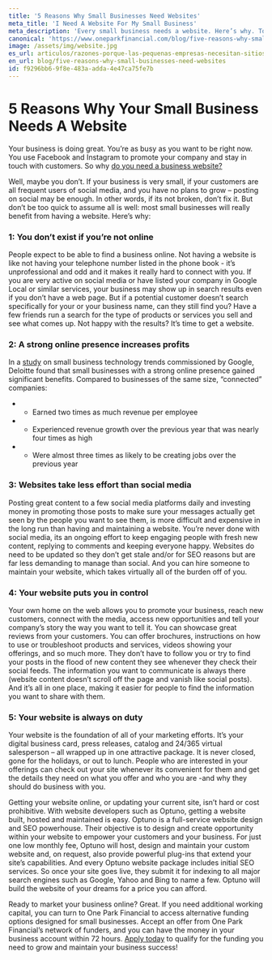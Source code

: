 ```yaml
---
title: '5 Reasons Why Small Businesses Need Websites'
meta_title: 'I Need A Website For My Small Business'
meta_description: 'Every small business needs a website. Here’s why. To pay for your website, try quick alternative funding with One Park Financial.'
canonical: 'https://www.oneparkfinancial.com/blog/five-reasons-why-small-businesses-need-websites'
image: /assets/img/website.jpg
es_url: articulos/razones-porque-las-pequenas-empresas-necesitan-sitios-web
en_url: blog/five-reasons-why-small-businesses-need-websites
id: f9296bb6-9f8e-483a-adda-4e47ca75fe7b
---
```

# 5 Reasons Why Your Small Business Needs A Website 
Your business is doing great. You’re as busy as you want to be right now. You use Facebook and Instagram to promote your company and stay in touch with customers. So why [do you need a business website?]( https://cf.optuno.com/opt15-opf?utm_source=partner&utm_medium=opf&utm_campaign=oneparkfinancial&utm_content=fivereasonswhyyouneedawebsite) 

Well, maybe you don’t. If your business is very small, if your customers are all frequent users of social media, and you have no plans to grow – posting on social may be enough. In other words, if its not broken, don’t fix it. But don’t be too quick to assume all is well:  most small businesses will really benefit from having a website. Here’s why:

### 1: You don’t exist if you’re not online
People expect to be able to find a business online. Not having a website is like not having your telephone number listed in the phone book - it’s unprofessional and odd and it makes it really hard to connect with you. If you are very active on social media or have listed your company in Google Local or similar services, your business may show up in search results even if you don’t have a web page. But if a potential customer doesn’t search specifically for your or your business name, can they still find you? Have a few friends run a search for the type of products or services you sell and see what comes up. Not happy with the results? It’s time to get a website.

### 2: A strong online presence increases profits
In a [study]( https://www2.deloitte.com/us/en/pages/technology-media-and-telecommunications/articles/connected-small-businesses.html) on small business technology trends commissioned by Google, Deloitte found that small businesses with a strong online presence gained significant benefits. Compared to businesses of the same size, “connected” companies: 

- * Earned two times as much revenue per employee
- * Experienced revenue growth over the previous year that was nearly four times as high
- * Were almost three times as likely to be creating jobs over the previous year

### 3: Websites take less effort than social media
Posting great content to a few social media platforms daily and investing money in promoting those posts to make sure your messages actually get seen by the people you want to see them, is more difficult and expensive in the long run than having and maintaining a website. You’re never done with social media, its an ongoing effort to keep engaging people with fresh new content, replying to comments and keeping everyone happy. Websites do need to be updated so they don’t get stale and/or for SEO reasons but are far less demanding to manage than social. And you can hire someone to maintain your website, which takes virtually all of the burden off of you.

### 4: Your website puts you in control
Your own home on the web allows you to promote your business, reach new customers, connect with the media, access new opportunities and tell your company’s story the way you want to tell it. You can showcase great reviews from your customers. You can offer brochures, instructions on how to use or troubleshoot products and services, videos showing your offerings, and so much more. They don’t have to follow you or try to find your posts in the flood of new content they see whenever they check their social feeds. The information you want to communicate is always there (website content doesn’t scroll off the page and vanish like social posts). And it’s all in one place, making it easier for people to find the information you want to share with them.

### 5: Your website is always on duty
Your website is the foundation of all of your marketing efforts. It’s your digital business card, press releases, catalog and 24/365 virtual salesperson – all wrapped up in one attractive package. It is never closed, gone for the holidays, or out to lunch. People who are interested in your offerings can check out your site whenever its convenient for them and get the details they need on what you offer and who you are -and why they should do business with you. 

Getting your website online, or updating your current site, isn’t hard or cost prohibitive. With website developers such as Optuno, getting a website built, hosted and maintained is easy. Optuno is a full-service website design and SEO powerhouse. Their objective is to design and create opportunity within your website to empower your customers and your business.  For just one low monthly fee, Optuno will host, design and maintain your custom website and, on request, also provide powerful plug-ins that extend your site’s capabilities. And every Optuno website package includes initial SEO services. So once your site goes live, they submit it for indexing to all major search engines such as Google, Yahoo and Bing to name a few.  Optuno will build the website of your dreams for a price you can afford. 

Ready to market your business online? Great. If you need additional working capital, you can turn to One Park Financial to access alternative funding options designed for small businesses. Accept an offer from One Park Financial’s network of funders, and you can have the money  in your business account within 72 hours. [Apply today]( https://www.oneparkfinancial.com/pre-qualification) to qualify for the funding you need to grow and maintain your business success!